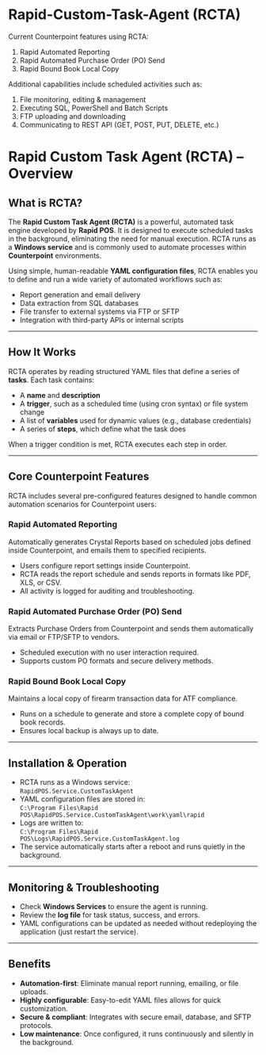# Rapid-Custom-Task-Agent (RCTA)

Current Counterpoint features using RCTA:
1. Rapid Automated Reporting
2. Rapid Automated Purchase Order (PO) Send
3. Rapid Bound Book Local Copy

Additional capabilities include scheduled activities such as:
1. File monitoring, editing & management
2. Executing SQL, PowerShell and Batch Scripts
3. FTP uploading and downloading
4. Communicating to REST API (GET, POST, PUT, DELETE, etc.)

# Rapid Custom Task Agent (RCTA) – Overview

## What is RCTA?

The **Rapid Custom Task Agent (RCTA)** is a powerful, automated task engine developed by **Rapid POS**. It is designed to execute scheduled tasks in the background, eliminating the need for manual execution. RCTA runs as a **Windows service** and is commonly used to automate processes within **Counterpoint** environments.

Using simple, human-readable **YAML configuration files**, RCTA enables you to define and run a wide variety of automated workflows such as:

- Report generation and email delivery
- Data extraction from SQL databases
- File transfer to external systems via FTP or SFTP
- Integration with third-party APIs or internal scripts

---

## How It Works

RCTA operates by reading structured YAML files that define a series of **tasks**. Each task contains:

- A **name** and **description**
- A **trigger**, such as a scheduled time (using cron syntax) or file system change
- A list of **variables** used for dynamic values (e.g., database credentials)
- A series of **steps**, which define what the task does

When a trigger condition is met, RCTA executes each step in order.

---

## Core Counterpoint Features

RCTA includes several pre-configured features designed to handle common automation scenarios for Counterpoint users:

### Rapid Automated Reporting
Automatically generates Crystal Reports based on scheduled jobs defined inside Counterpoint, and emails them to specified recipients.

- Users configure report settings inside Counterpoint.
- RCTA reads the report schedule and sends reports in formats like PDF, XLS, or CSV.
- All activity is logged for auditing and troubleshooting.

### Rapid Automated Purchase Order (PO) Send
Extracts Purchase Orders from Counterpoint and sends them automatically via email or FTP/SFTP to vendors.

- Scheduled execution with no user interaction required.
- Supports custom PO formats and secure delivery methods.

### Rapid Bound Book Local Copy
Maintains a local copy of firearm transaction data for ATF compliance.

- Runs on a schedule to generate and store a complete copy of bound book records.
- Ensures local backup is always up to date.

---

## Installation & Operation

- RCTA runs as a Windows service:  
  `RapidPOS.Service.CustomTaskAgent`
- YAML configuration files are stored in:  
  `C:\Program Files\Rapid POS\RapidPOS.Service.CustomTaskAgent\work\yaml\rapid`
- Logs are written to:  
  `C:\Program Files\Rapid POS\Logs\RapidPOS.Service.CustomTaskAgent.log`
- The service automatically starts after a reboot and runs quietly in the background.

---

## Monitoring & Troubleshooting

- Check **Windows Services** to ensure the agent is running.
- Review the **log file** for task status, success, and errors.
- YAML configurations can be updated as needed without redeploying the application (just restart the service).

---

## Benefits

- **Automation-first**: Eliminate manual report running, emailing, or file uploads.
- **Highly configurable**: Easy-to-edit YAML files allows for quick customization.
- **Secure & compliant**: Integrates with secure email, database, and SFTP protocols.
- **Low maintenance**: Once configured, it runs continuously and silently in the background.

